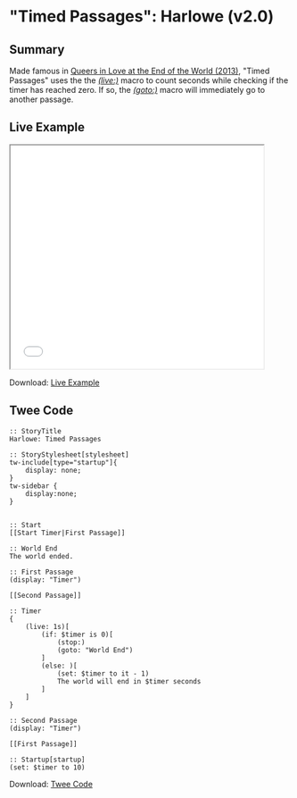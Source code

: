 # "Timed Passages": Harlowe (v2.0)

## Summary

Made famous in <a href="http://auntiepixelante.com/endoftheworld/">Queers in Love at the End of the World (2013)</a>, "Timed Passages" uses the the [*(live:)*](https://twine2.neocities.org/#macro_live) macro to count seconds while checking if the timer has reached zero. If so, the [*(goto:)*](https://twine2.neocities.org/#macro_go-to) macro will immediately go to another passage.

## Live Example

<section>
<iframe src="harlowe_timedpassages_example.html" height=400 width=90%></iframe>


Download: <a href="harlowe_timedpassages_example.html" target="_blank">Live Example</a>
</section>

## Twee Code

```
:: StoryTitle
Harlowe: Timed Passages

:: StoryStylesheet[stylesheet]
tw-include[type="startup"]{
	display: none;
}
tw-sidebar {
  	display:none;
}


:: Start
[[Start Timer|First Passage]]

:: World End
The world ended.

:: First Passage
(display: "Timer")

[[Second Passage]]

:: Timer
{
	(live: 1s)[
    	(if: $timer is 0)[
			(stop:)
			(goto: "World End")
		]
    	(else: )[
			(set: $timer to it - 1)
			The world will end in $timer seconds
		]
	]
}

:: Second Passage
(display: "Timer")

[[First Passage]]

:: Startup[startup]
(set: $timer to 10)

```

Download: <a href="harlowe_timedpassages_twee.txt" target="_blank">Twee Code</a>
